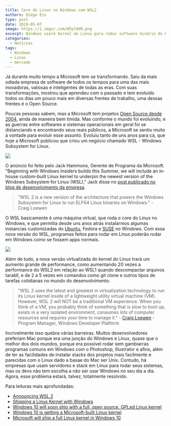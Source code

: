 ```yaml
---
title: Core do Linux no Windows com WSL2
authors: Diego Eis
type: post
date: 2019-05-07
image: https://i.imgur.com/0FplOdR.png
excerpt: Windows usará kernel do Linux para rodar software binário do Linux no Windows
categories:
  - Notícias
tags:
  - Windows
  - Linux
  - mercado
---
```


Já durante muito tempo a Microsoft tem se transformando. Saiu da mais odiada empresa de software de todos os tempos para uma das mais inovadoras, valiosas e inteligentes de todas as eras. Com suas transformações, mostrou que aprendeu com o passado e tem evoluído todos os dias um pouco mais em diversas frentes de trabalho, uma dessas frentes é o Open Source. 

Poucas pessoas sabem, mas a Microsoft tem projetos [Open Source desde 2004](http://robmensching.com/blog/posts/2004/4/5/windows-installer-xml-wix-toolset-has-released-as-open-source-on-sourceforge.net/), ainda de maneira bem timida. Mas conforme o mundo foi evoluindo, e as guerras entre softwares e sistemas operacionais em geral foi se distanciando e encontrando seus reais públicos, a Microsoft se sentiu muito à vontade para evoluir esse assunto. Evoluiu tanto de uns anos para cá, que hoje a Microsoft publicou que criou um negócio chamado WSL - Windows Subsystem for Linux.

![](https://i.imgur.com/Fx9n29N.png)

O anúncio foi feito pelo Jack Hammons, Gerente de Programa da Microsoft. "Beginning with Windows Insiders builds this Summer, we will include an in-house custom-built Linux kernel to underpin the newest version of the Windows Subsystem for Linux (WSL)," Jack disse no [post publicado no blog de desenvolvimento da empresa](https://devblogs.microsoft.com/commandline/shipping-a-linux-kernel-with-windows/).

> "WSL 2 is a new version of the architecture that powers the Windows Subsystem for Linux to run ELF64 Linux binaries on Windows." - Craig Loewen

O WSL basicamente é uma máquina virtual, que roda o core do Linux no Windows, e que permitia desde uns anos atrás instalarmos algumas instancias customizadas do [Ubuntu](https://www.microsoft.com/en-us/p/ubuntu/9nblggh4msv6?activetab=pivot:overviewtab), Fedora e [SUSE](https://www.microsoft.com/en-us/p/suse-linux-enterprise-server-12/9p32mwbh6cns?activetab=pivot:overviewtab) no Windows. Com essa nova versão do WSL, programas feitos para rodar em Linux poderão rodar em Windows como se fossem apps normais.

![](https://devblogs.microsoft.com/commandline/wp-content/uploads/sites/33/2019/05/runwsl.gif) 

Além de tudo, a nova versão virtualizada do kernel do Linux trará um aumento grande de performance, como aumentando 20 vezes a performance do WSL2 em relação ao WSL1 quando descompactar arquivos tarabll, e de 2 a 5 vezes em comandos como git clone e outros tipos de tarefas cotidianas no mundo do desenvolvimento.

> "WSL 2 uses the latest and greatest in virtualization technology to run its Linux kernel inside of a lightweight utility virtual machine (VM). However, WSL 2 will NOT be a traditional VM experience. When you think of a VM, you probably think of something that is slow to boot up, exists in a very isolated environment, consumes lots of computer resources and requires your time to manage it." - [Craig Loewen](https://twitter.com/craigaloewen) - Program Manager, Windows Developer Platform

Incrivelmente isso quebra várias barreiras. Muitos desenvolvedores preferiam Mac porque era uma junção do Windows e Linux, quase que o melhor dos dois mundos, porque era possível rodar sem gambiarras programas comuns em Windows com o Photoshop, Illustrator e afins, além de ter as facilidades de instalar stacks dos projetos mais facilmente e parecidas com o Linux dado a basae do Mac ser Unix. Contudo, há empresas que usam servidores e stack em Linux para rodar seus sistemas, mas os devs não tem escolha a não ser usar Windows no seu dia a dia. Agora, esse problema estará, talvez, totalmente resolvido.

Para leituras mais aprofundadas:
- [Announcing WSL 2](https://devblogs.microsoft.com/commandline/announcing-wsl-2/)
- [Shipping a Linux Kernel with Windows](https://devblogs.microsoft.com/commandline/shipping-a-linux-kernel-with-windows/)
- [Windows 10 will soon ship with a full, open source, GPLed Linux kernel](https://arstechnica.com/gadgets/2019/05/windows-10-will-soon-ship-with-a-full-open-source-gpled-linux-kernel/)
- [Windows 10 is getting a Microsoft-built Linux kernel](https://www.zdnet.com/article/windows-10-is-getting-a-microsoft-built-linux-kernel/)
- [Microsoft will ship a full Linux kernel in Windows 10](https://www.theverge.com/2019/5/6/18534687/microsoft-windows-10-linux-kernel-feature)